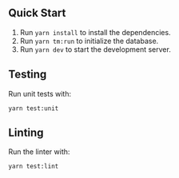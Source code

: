 ## Quick Start

1. Run `yarn install` to install the dependencies.
2. Run `yarn tm:run` to initialize the database.
3. Run `yarn dev` to start the development server.

## Testing

Run unit tests with:

```
yarn test:unit
```

## Linting

Run the linter with:

```
yarn test:lint
```
